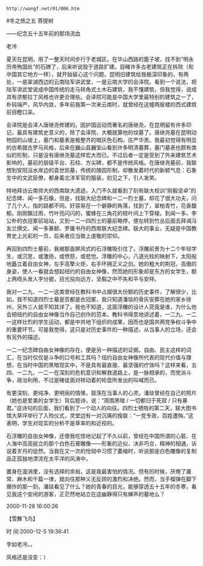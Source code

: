 `http://wangf.net/01/006.htm`

#冬之旅之五 菩提树

——纪念五十五年前的那场流血

老冷

 夏天在昆明，用了一整天时间步行于老城区。在华山西路的篦子坡，找不到“明永历帝殉国处”的石碑了，后来听说毁于道路扩建。目睹许多古老建筑正在拆除（和中国其它地方一样），就开始留心这个问题。昆明旧建筑给我极深印象的，有两处，一是翠湖西边的云南陆军讲武堂，一是云南大学的会泽院。看到一个说法，把陆军讲武堂说成中国传统的走马转角式土木石建筑，我不懂建筑，但我觉得，说成具有浓郁拉丁风格也许更合理些。会泽院可能是中国大学里最特别的建筑之一了，朴钝端严，风华内敛，多年前我第一次来云南时，就曾经在这幢两层楼的西式建筑前目瞪口呆。 

会泽院是会泽人唐继尧修建的。因护国运动而著名的唐继尧，在昆明留有许多印记，最具有建筑史意义的，除了会泽院，大概就算他的坟墓了。唐继尧墓在昆明动物园的山坡上，墓门和墓表是极整齐的暗灰色石构，庄严华贵。我最初觉得有明显的古希腊古罗马风格，后来在巍山县巍宝山看到许多明清墓葬，墓门墓表也颇有类似的形制，只是没有唐继尧墓这样宏大而已。不过后者一定是受到了外来建筑艺术影响的，墓前的层级平台、石柱、方尖碑，都不是传统风格。在唐继尧墓前，我联想到安阳洹水岸边的袁世凯墓，传统的陵园形制，却散发着时代的新颖气息：石象生中的文武臣僚，都身着北洋军官的服装，初见之下，引人发笑。 

特地拜访云南师大的西南联大遗迹，入门不久就看到了刻有联大校训“刚毅坚卓”的纪念碑、闻一多石像，但是，找联大纪念碑和一二一烈士墓，却花了很大功夫，问了几个人，指的路都不同。好容易在一个僻静的角落，找到了，翠柏青竹，花香馥郁。刚刚飘过雨，竹叶亮闪闪的，蜜蜂在三角花的枝叶间上下穿梭。到闻一多、李公朴的衣冠冢前站站，又到一二一四烈士的墓前略停，便左转到竹丛后面去拜谒冯友兰撰文、闻一多篆额、罗庸书丹的西南联大纪念碑。联大的事业，无疑是中国教育史上光彩的一页，后来者应当致上虔敬的崇仰。 

再回到四烈士墓前，我被那面屏风式的石浮雕吸引住了。浮雕前景为十二个年轻学生，或沉思，或激扬，或愤怒，或悲怆。浮雕的中心，八道光柱的映射下，太阳般地矗立着自由女神，左手高擎火炬，右手环拥正义之剑。她的粗大的荆冠，高傲的身姿，使人一看就会想起纽约的自由女神像，然而她的形象却是东方的女学生，额上两绺头发人字分披，目光投向远方，坚毅之中不失和平与安祥。 

我对一二九、一二一这类曾经在教科书中占据很大份额的历史事件，了解很少，比如，我不知道四烈士墓是否都是衣冠冢，我只知道潘琰的骨灰安葬在她的家乡徐州，另外三人就不知其详了。我也不知道，这面浮雕的设计人究竟是谁，为什么他会把纽约的自由女神像当作自己创作的范本。教科书得意地讲述着，一二九、一二一这样壮烈的学生运动，都是中共地下组织的成果，因而也是国共两党争权斗争中的重要环节。可是我觉得，这只是对历史事件的一种描述，从当事人的立场，还会有另外的描述。 

一二一纪念碑自由女神像的存在，便是另一种描述的证据。自由、民主这样的词汇，在当时仅仅是斗争的口号和工具吗？纽约自由女神像所代表的现代价值与理想，在当时中国的黑暗现实中，不是具有最直接、最坚强的疗效吗？这样来看，五四、一二九、一二一在深刻的危机意识和解救道路上，是一脉相承的，而党派斗争，政治利用，不过是赌徒面对转动着的轮盘所发出的叫喊而已。 

有更深刻、更纯净、更明丽的情愫，鼓荡在当事人的心灵。潘琰曾经在自己的照片（她也是爱美的女学生）背后题诗，说：“周围黑暗 / 一切都归于死寂 / 只有暴君。”这诗句的后面，我们看到了一个动人的向往。四烈士牺牲的第二天，联大图书馆大草坪举行了入殓仪式，灵堂边有一对沉痛的挽联：“一党专政，百姓遭殃。”这表明，学生对现实的分析不是草率的和近视的。 

石浮雕的自由女神像，还使我吃惊地记起了不久以前，曾经在中国所谓的心脏、在人海中高高挺立的那个白色石膏雕像——形象的近似，决非巧合，精神的相通，诉说着岁月的徒然。当我在又一次的怆恸中习惯了萎缩时，听说那座白色雕像的复制品正孤独地漂流在太平洋的风涛中。 

置身在漩涡里，没有选择的余裕，这是我最害怕的情况。但有的时候，厌倦了庸常、麻木和千篇一律，就向往那种义无反顾的激烈和决绝。然而，当手榴弹在脚下爆炸的那一刻，潘琰看见了什么？她的青春的目光，能够穿透五十五年的冬寒，看见我这个安闲的游客，正茫然地站立在这幽静得只有蝉声的墓地么？ 

 2000-11-28 16:00:26

【雪舞飞鸟】

时 间:2000-12-5 19:36:41

字如老冷。。 

风格还是没变：） 